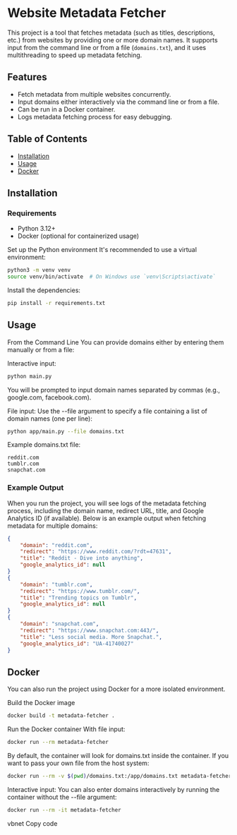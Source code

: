 # Website Metadata Fetcher

This project is a tool that fetches metadata (such as titles, descriptions, etc.) from websites by providing one or more domain names. It supports input from the command line or from a file (`domains.txt`), and it uses multithreading to speed up metadata fetching.

## Features

- Fetch metadata from multiple websites concurrently.
- Input domains either interactively via the command line or from a file.
- Can be run in a Docker container.
- Logs metadata fetching process for easy debugging.

## Table of Contents

- [Installation](#installation)
- [Usage](#usage)
- [Docker](#docker)

## Installation

### Requirements

- Python 3.12+
- Docker (optional for containerized usage)

Set up the Python environment
It's recommended to use a virtual environment:

```bash
python3 -m venv venv
source venv/bin/activate  # On Windows use `venv\Scripts\activate`
```

Install the dependencies:
```bash
pip install -r requirements.txt
```

## Usage
From the Command Line
You can provide domains either by entering them manually or from a file:

Interactive input:
```bash
python main.py
```
You will be prompted to input domain names separated by commas (e.g., google.com, facebook.com).

File input:
Use the --file argument to specify a file containing a list of domain names (one per line):

```bash
python app/main.py --file domains.txt
```

Example domains.txt file:
```text
reddit.com
tumblr.com
snapchat.com
```

### Example Output

When you run the project, you will see logs of the metadata fetching process, including the domain name, redirect URL, title, and Google Analytics ID (if available). Below is an example output when fetching metadata for multiple domains:

```json
{
    "domain": "reddit.com",
    "redirect": "https://www.reddit.com/?rdt=47631",
    "title": "Reddit - Dive into anything",
    "google_analytics_id": null
}
{
    "domain": "tumblr.com",
    "redirect": "https://www.tumblr.com/",
    "title": "Trending topics on Tumblr",
    "google_analytics_id": null
}
{
    "domain": "snapchat.com",
    "redirect": "https://www.snapchat.com:443/",
    "title": "Less social media. More Snapchat.",
    "google_analytics_id": "UA-41740027"
}
```

## Docker
You can also run the project using Docker for a more isolated environment.

Build the Docker image
```bash
docker build -t metadata-fetcher .
```
Run the Docker container
With file input:
```bash
docker run --rm metadata-fetcher
```
By default, the container will look for domains.txt inside the container. If you want to pass your own file from the host system:

```bash
docker run --rm -v $(pwd)/domains.txt:/app/domains.txt metadata-fetcher
```
Interactive input:
You can also enter domains interactively by running the container without the --file argument:

```bash
docker run --rm -it metadata-fetcher
```
vbnet
Copy code
